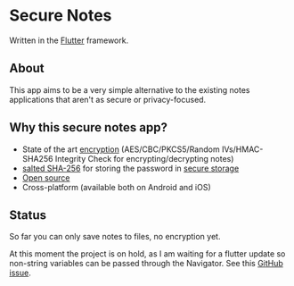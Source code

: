 # Secure Notes

Written in the [Flutter](https://flutter.io/) framework.

## About
This app aims to be a very simple alternative to the existing notes applications that aren't as secure or privacy-focused. 

## Why this secure notes app?
* State of the art [encryption](https://pub.dartlang.org/packages/flutter_string_encryption) (AES/CBC/PKCS5/Random IVs/HMAC-SHA256 Integrity Check for encrypting/decrypting notes)
* [salted SHA-256](https://pub.dartlang.org/packages/crypt) for storing the password in [secure storage](https://pub.dartlang.org/packages/flutter_secure_storage)
* [Open source](https://github.com/robberth/secureNotesApp)
* Cross-platform (available both on Android and iOS)

## Status
So far you can only save notes to files, no encryption yet.

At this moment the project is on hold, as I am waiting for a flutter update so non-string variables can be passed through the Navigator. 
See this [GitHub issue](https://github.com/flutter/flutter/issues/6225).
